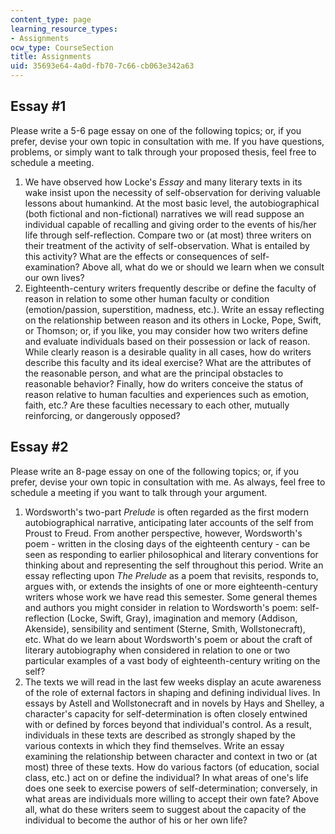 ```yaml
---
content_type: page
learning_resource_types:
- Assignments
ocw_type: CourseSection
title: Assignments
uid: 35693e64-4a0d-fb70-7c66-cb063e342a63
---
```


Essay #1
--------

Please write a 5-6 page essay on one of the following topics; or, if you prefer, devise your own topic in consultation with me. If you have questions, problems, or simply want to talk through your proposed thesis, feel free to schedule a meeting.

1.  We have observed how Locke's _Essay_ and many literary texts in its wake insist upon the necessity of self-observation for deriving valuable lessons about humankind. At the most basic level, the autobiographical (both fictional and non-fictional) narratives we will read suppose an individual capable of recalling and giving order to the events of his/her life through self-reflection. Compare two or (at most) three writers on their treatment of the activity of self-observation. What is entailed by this activity? What are the effects or consequences of self-examination? Above all, what do we or should we learn when we consult our own lives?
2.  Eighteenth-century writers frequently describe or define the faculty of reason in relation to some other human faculty or condition (emotion/passion, superstition, madness, etc.). Write an essay reflecting on the relationship between reason and its others in Locke, Pope, Swift, or Thomson; or, if you like, you may consider how two writers define and evaluate individuals based on their possession or lack of reason. While clearly reason is a desirable quality in all cases, how do writers describe this faculty and its ideal exercise? What are the attributes of the reasonable person, and what are the principal obstacles to reasonable behavior? Finally, how do writers conceive the status of reason relative to human faculties and experiences such as emotion, faith, etc.? Are these faculties necessary to each other, mutually reinforcing, or dangerously opposed?

Essay #2
--------

Please write an 8-page essay on one of the following topics; or, if you prefer, devise your own topic in consultation with me. As always, feel free to schedule a meeting if you want to talk through your argument.

1.  Wordsworth's two-part _Prelude_ is often regarded as the first modern autobiographical narrative, anticipating later accounts of the self from Proust to Freud. From another perspective, however, Wordsworth's poem - written in the closing days of the eighteenth century - can be seen as responding to earlier philosophical and literary conventions for thinking about and representing the self throughout this period. Write an essay reflecting upon _The Prelude_ as a poem that revisits, responds to, argues with, or extends the insights of one or more eighteenth-century writers whose work we have read this semester. Some general themes and authors you might consider in relation to Wordsworth's poem: self-reflection (Locke, Swift, Gray), imagination and memory (Addison, Akenside), sensibility and sentiment (Sterne, Smith, Wollstonecraft), etc. What do we learn about Wordsworth's poem or about the craft of literary autobiography when considered in relation to one or two particular examples of a vast body of eighteenth-century writing on the self?
2.  The texts we will read in the last few weeks display an acute awareness of the role of external factors in shaping and defining individual lives. In essays by Astell and Wollstonecraft and in novels by Hays and Shelley, a character's capacity for self-determination is often closely entwined with or defined by forces beyond that individual's control. As a result, individuals in these texts are described as strongly shaped by the various contexts in which they find themselves. Write an essay examining the relationship between character and context in two or (at most) three of these texts. How do various factors (of education, social class, etc.) act on or define the individual? In what areas of one's life does one seek to exercise powers of self-determination; conversely, in what areas are individuals more willing to accept their own fate? Above all, what do these writers seem to suggest about the capacity of the individual to become the author of his or her own life?